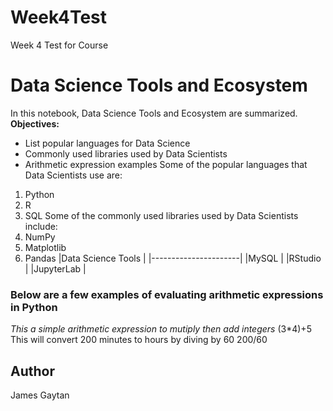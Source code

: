 # Week4Test
Week 4 Test for Course
# Data Science Tools and Ecosystem
In this notebook, Data Science Tools and Ecosystem are summarized.
**Objectives:**
* List popular languages for Data Science
* Commonly used libraries used by Data Scientists
* Arithmetic expression examples
Some of the popular languages that Data Scientists use are:
1. Python
2. R
3. SQL
Some of the commonly used libraries used by Data Scientists include:
1. NumPy
2. Matplotlib
3. Pandas
|Data Science Tools    |
|----------------------|
|MySQL                 |
|RStudio               |
|JupyterLab            |
### Below are a few examples of evaluating arithmetic expressions in Python
 *This a simple arithmetic expression to mutiply then add integers*
 (3*4)+5
 This will convert 200 minutes to hours by diving by 60
 200/60
 ## Author
James Gaytan
